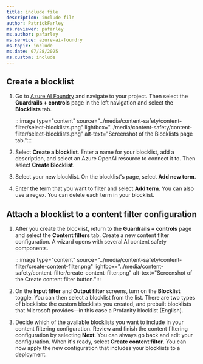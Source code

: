 ```yaml
---
title: include file
description: include file
author: PatrickFarley
ms.reviewer: pafarley
ms.author: pafarley
ms.service: azure-ai-foundry
ms.topic: include
ms.date: 07/28/2025
ms.custom: include
---
```



## Create a blocklist

1. Go to [Azure AI Foundry](https://ai.azure.com/?cid=learnDocs) and navigate to your project. Then select the **Guardrails + controls** page in the left navigation and select the **Blocklists** tab.

    :::image type="content" source="../media/content-safety/content-filter/select-blocklists.png" lightbox="../media/content-safety/content-filter/select-blocklists.png" alt-text="Screenshot of the Blocklists page tab.":::

1. Select **Create a blocklist**. Enter a name for your blocklist, add a description, and select an Azure OpenAI resource to connect it to. Then select **Create Blocklist**.

1. Select your new blocklist. On the blocklist's page, select **Add new term**.

1. Enter the term that you want to filter and select **Add term**. You can also use a regex. You can delete each term in your blocklist.

## Attach a blocklist to a content filter configuration

1. After you create the blocklist, return to the **Guardrails + controls** page and select the **Content filters** tab. Create a new content filter configuration. A wizard opens with several AI content safety components.

    :::image type="content" source="../media/content-safety/content-filter/create-content-filter.png" lightbox="../media/content-safety/content-filter/create-content-filter.png" alt-text="Screenshot of the Create content filter button.":::

1. On the **Input filter** and **Output filter** screens, turn on the **Blocklist** toggle. You can then select a blocklist from the list. 
    There are two types of blocklists: the custom blocklists you created, and prebuilt blocklists that Microsoft provides&mdash;in this case a Profanity blocklist (English).

1. Decide which of the available blocklists you want to include in your content filtering configuration. Review and finish the content filtering configuration by selecting **Next**. You can always go back and edit your configuration. When it's ready, select **Create content filter**. You can now apply the new configuration that includes your blocklists to a deployment.
